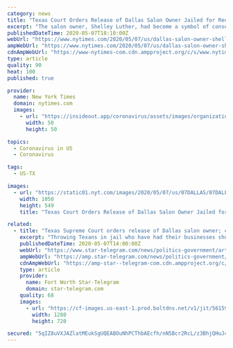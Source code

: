 ```yaml
---
category: news
title: "Texas Court Orders Release of Dallas Salon Owner Jailed for Reopening"
excerpt: "The salon owner, Shelley Luther, had become a symbol of conservative outrage over state lockdowns and stay-at-home orders."
publishedDateTime: 2020-05-07T18:10:00Z
webUrl: "https://www.nytimes.com/2020/05/07/us/dallas-salon-owner-shelley-luther.html"
ampWebUrl: "https://www.nytimes.com/2020/05/07/us/dallas-salon-owner-shelley-luther.amp.html"
cdnAmpWebUrl: "https://www-nytimes-com.cdn.ampproject.org/c/s/www.nytimes.com/2020/05/07/us/dallas-salon-owner-shelley-luther.amp.html"
type: article
quality: 90
heat: 100
published: true

provider:
  name: New York Times
  domain: nytimes.com
  images:
    - url: "https://insideout.app/coronavirus/assets/images/organizations/nytimes.com-50x50.jpg"
      width: 50
      height: 50

topics:
  - Coronavirus in US
  - Coronavirus

tags:
  - US-TX

images:
  - url: "https://static01.nyt.com/images/2020/05/07/us/07DALLAS/07DALLAS-facebookJumbo.jpg"
    width: 1050
    height: 549
    title: "Texas Court Orders Release of Dallas Salon Owner Jailed for Reopening"

related:
  - title: "Texas Supreme Court orders release of Dallas salon owner; coronavirus order modified"
    excerpt: "Throwing Texans in jail who have had their businesses shut down through no fault of their own is nonsensical, and I will not allow it to happen.”"
    publishedDateTime: 2020-05-07T14:00:00Z
    webUrl: "https://www.star-telegram.com/news/politics-government/article242564506.html"
    ampWebUrl: "https://amp.star-telegram.com/news/politics-government/article242564506.html"
    cdnAmpWebUrl: "https://amp-star--telegram-com.cdn.ampproject.org/c/s/amp.star-telegram.com/news/politics-government/article242564506.html"
    type: article
    provider:
      name: Fort Worth Star-Telegram
      domain: star-telegram.com
    quality: 68
    images:
      - url: "https://cf-images.us-east-1.prod.boltdns.net/v1/jit/5615998025001/0b37d494-3ba2-4203-b8b5-1cd9079da2ee/main/1280x720/22s602ms/match/image.jpg"
        width: 1280
        height: 720

secured: "5qIZ8uVXJAZlatMEukSgUQEABOuNhPCThbAEcfh/nN5Bcr2RcL/z3BhjQHuJ4efzj8pybCBnVWfq9dsR/nb6tHeanN7z/mxgmr13sp3ayjiK8X3v6u8nUS4LRB31XDcziv3S/bFdt797QwaLstmAALs35diJwCVK01oEXHN//YnKtq6DVVsLUgMGryfYTNA94hTbUmmiRHrSCRLkkaP3H3OpPOoHE1Gh8MVikZB4mtitPgzdfffJPpRi+s+/vubXB0NXxgensS/mMOs4wPg6+NqyXoI/dhPCOF8xKz7rNUmvgoSLVGQTg7DTa2Ba07VMGmIlfNvXUOEktCFJQOrVW9Uh4UyMx8sPesIihdTgIzO/csSKei9VHYkIALzIE8lsqoIVI3DFcbXkm/YN9yWija5q7mSgb6Sv7a6TlqqrBHO1qTN8rBlsAbALo/uVIKcj0+3fu/BlSQ4R1axQvU0c1oPevTAbm8G73D3NM5yhVsg=;xy4jDjfUXXLfI/QLF2UzEQ=="
---
```


